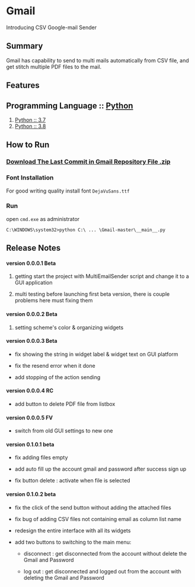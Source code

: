 # Gmail
Introducing CSV Google-mail Sender

## Summary
Gmail has capability to send to multi mails automatically from CSV file, and get stitch multiple PDF files to the mail. 

## Features

## Programming Language :: [Python](https://www.python.org/)
1. [Python :: 3.7](https://pypi.org/search/?c=Programming+Language+%3A%3A+Python+%3A%3A+3.7)
2. [Python :: 3.8](https://pypi.org/search/?c=Programming+Language+%3A%3A+Python+%3A%3A+3.8)

## How to Run
### [Download The Last Commit in Gmail Repository File .zip](https://github.com/NajmiAchraf/Gmail/archive/master.zip)
### Font Installation

For good writing quality install font `DejaVuSans.ttf`
   
### Run

open `cmd.exe` as administrator
```
C:\WINDOWS\system32>python C:\ ... \Gmail-master\__main__.py
```


## Release Notes

#### version 0.0.0.1 Beta

1. getting start the project with MultiEmailSender script and change it to a GUI application

2. multi testing before launching first beta version, there is couple problems here must fixing them 

#### version 0.0.0.2 Beta

1. setting scheme's color & organizing widgets

#### version 0.0.0.3 Beta

- fix showing the string in widget label & widget text on GUI platform

- fix the resend error when it done

- add stopping of the action sending

#### version 0.0.0.4 RC

- add button to delete PDF file from listbox

#### version 0.0.0.5 FV

- switch from old GUI settings to new one

#### version 0.1.0.1 beta

- fix adding files empty

- add auto fill up the account gmail and password after success sign up

- fix button delete : activate when file is selected

#### version 0.1.0.2 beta

- fix the click of the send button without adding the attached files

- fix bug of adding CSV files not containing email as column list name

- redesign the entire interface with all its widgets

- add two buttons to switching to the main menu:
    - disconnect : get disconnected from the account without delete the Gmail and Password
    
    - log out : get disconnected and logged out from the account with deleting the Gmail and Password